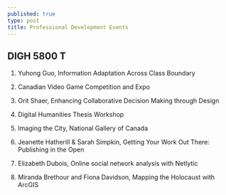 ```yaml
---
published: true
type: post
title: Professional Development Events
---
```

## DIGH 5800 T 

1. Yuhong Guo, Information Adaptation Across Class Boundary

2. Canadian Video Game Competition and Expo

3. Orit Shaer,  Enhancing Collaborative Decision Making through Design

4. Digital Humanities Thesis Workshop

5. Imaging the City, National Gallery of Canada

6. Jeanette Hatherill & Sarah Simpkin, Getting Your Work Out There: Publishing in the Open

7. Elizabeth Dubois, Online social network analysis with Netlytic

8. Miranda Brethour and Fiona Davidson, Mapping the Holocaust with ArcGIS







